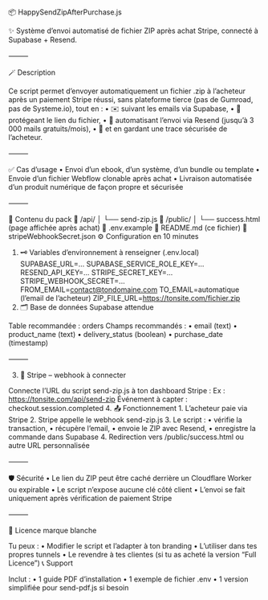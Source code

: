 📦 HappySendZipAfterPurchase.js

✨ Système d’envoi automatisé de fichier ZIP après achat Stripe, connecté à Supabase + Resend.

⸻

🪄 Description

Ce script permet d’envoyer automatiquement un fichier .zip à l’acheteur après un paiement Stripe réussi, sans plateforme tierce (pas de Gumroad, pas de Systeme.io), tout en :
	•	✉️ suivant les emails via Supabase,
	•	🔐 protégeant le lien du fichier,
	•	🔁 automatisant l’envoi via Resend (jusqu’à 3 000 mails gratuits/mois),
	•	💾 et en gardant une trace sécurisée de l’acheteur.

⸻

✅ Cas d’usage
	•	Envoi d’un ebook, d’un système, d’un bundle ou template
	•	Envoie d’un fichier Webflow clonable après achat
	•	Livraison automatisée d’un produit numérique de façon propre et sécurisée

⸻

🔧 Contenu du pack
📁 /api/
│   └── send-zip.js
📁 /public/
│   └── success.html (page affichée après achat)
📄 .env.example
📄 README.md (ce fichier)
📄 stripeWebhookSecret.json
⚙️ Configuration en 10 minutes

1. 🗝️ Variables d’environnement à renseigner (.env.local)
SUPABASE_URL=...
SUPABASE_SERVICE_ROLE_KEY=...
RESEND_API_KEY=...
STRIPE_SECRET_KEY=...
STRIPE_WEBHOOK_SECRET=...
FROM_EMAIL=contact@tondomaine.com
TO_EMAIL=automatique (l’email de l’acheteur)
ZIP_FILE_URL=https://tonsite.com/fichier.zip
2. 🗂️ Base de données Supabase attendue

Table recommandée : orders
Champs recommandés :
	•	email (text)
	•	product_name (text)
	•	delivery_status (boolean)
	•	purchase_date (timestamp)

⸻

3. 🔗 Stripe – webhook à connecter

Connecte l’URL du script send-zip.js à ton dashboard Stripe :
Ex : https://tonsite.com/api/send-zip
Événement à capter :
checkout.session.completed
4. 📤 Fonctionnement
	1.	L’acheteur paie via Stripe
	2.	Stripe appelle le webhook send-zip.js
	3.	Le script :
	•	vérifie la transaction,
	•	récupère l’email,
	•	envoie le ZIP avec Resend,
	•	enregistre la commande dans Supabase
	4.	Redirection vers /public/success.html ou autre URL personnalisée

⸻

🛡️ Sécurité
	•	Le lien du ZIP peut être caché derrière un Cloudflare Worker ou expirable
	•	Le script n’expose aucune clé côté client
	•	L’envoi se fait uniquement après vérification de paiement Stripe

⸻

🔁 Licence marque blanche

Tu peux :
	•	Modifier le script et l’adapter à ton branding
	•	L’utiliser dans tes propres tunnels
	•	Le revendre à tes clientes (si tu as acheté la version “Full Licence”)
📞 Support

Inclut :
	•	1 guide PDF d’installation
	•	1 exemple de fichier .env
	•	1 version simplifiée pour send-pdf.js si besoin
